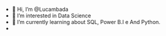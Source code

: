 - 👋 Hi, I’m @Lucambada
- 👀 I’m interested in Data Science
- 🌱 I’m currently learning about SQL, Power B.I e And Python.
-
<!---
Lucambada/Lucambada is a ✨ special ✨ repository because its `README.md` (this file) appears on your GitHub profile.
You can click the Preview link to take a look at your changes.
--->
